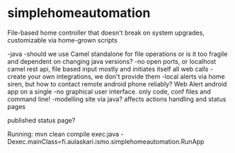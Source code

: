 # simplehomeautomation
File-based home controller that doesn't break on system upgrades, customizable via home-grown scripts

-java -should we use Camel standalone for file operations or is it too fragile and dependent on changing java versions?
-no open ports, or localhost camel rest api, file based input mostly and initiates itself all web calls -create your own integrations, we don't provide them
-local alerts via home siren, but how to contact remote android phone reliably? Web Alert android app on a single
-no graphical user interface. only code, conf files and command line!
-modelling site via java? affects actions handling and status pages

published status page?

Running: mvn clean compile exec:java -Dexec.mainClass=fi.aulaskari.ismo.simplehomeautomation.RunApp

